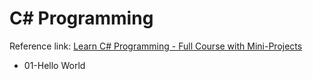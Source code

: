 # C# Programming
Reference link: [Learn C# Programming - Full Course with Mini-Projects](https://www.youtube.com/watch?v=YrtFtdTTfv0)
- 01-Hello World
